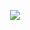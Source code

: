 <p align="center">
<img src="https://capsule-render.vercel.app/api?type=waving&color=timeGradient&height=300&&section=header&text=HI%20THERE!&fontSize=90&fontAlign=50&fontAlignY=30&desc=I%20am%20whalefal1!&descAlign=50&descSize=30&descAlignY=60&animation=twinkling">
</p>
